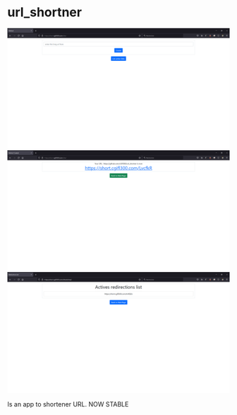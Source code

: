 # url_shortner

![main screen](imgs/main_screen.png)
![link created](imgs/link-created.png)
![list links](imgs/links_list.png)

Is an app to shortener URL. NOW STABLE